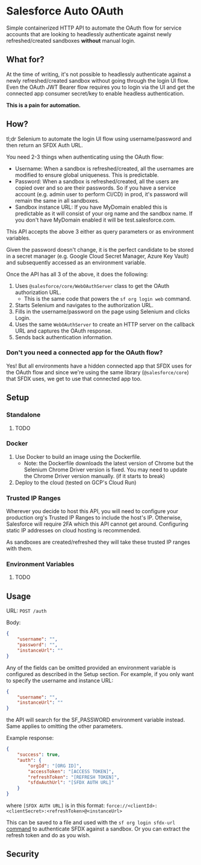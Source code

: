 # Salesforce Auto OAuth

Simple containerized HTTP API to automate the OAuth flow for service accounts that are looking to headlessly authenticate against newly refreshed/created sandboxes **without** manual login.

## What for?

At the time of writing, it's not possible to headlessly authenticate against a newly refreshed/created sandbox without going through the login UI flow. Even the OAuth JWT Bearer flow requires you to login via the UI and get the connected app consumer secret/key to enable headless authentication.

**This is a pain for automation.**

## How?

tl;dr Selenium to automate the login UI flow using username/password and then return an SFDX Auth URL.

You need 2-3 things when authenticating using the OAuth flow:

* Username: When a sandbox is refreshed/created, all the usernames are modified to ensure global uniqueness. This is predictable.
* Password: When a sandbox is refreshed/created, all the users are copied over and so are their passwords. So if you have a service account (e.g. admin user to perform CI/CD) in prod, it's password will remain the same in all sandboxes.
* Sandbox instance URL: If you have MyDomain enabled this is predictable as it will consist of your org name and the sandbox name. If you don't have MyDomain enabled it will be test.salesforce.com.

This API accepts the above 3 either as query parameters or as environment variables.

Given the password doesn't change, it is the perfect candidate to be stored in a secret manager (e.g. Google Cloud Secret Manager, Azure Key Vault) and subsequently accessed as an environment variable.

Once the API has all 3 of the above, it does the following:

1. Uses `@salesforce/core/WebOAuthServer` class to get the OAuth authorization URL.
    * This is the same code that powers the `sf org login web` command.
2. Starts Selenium and navigates to the authorization URL.
3. Fills in the username/password on the page using Selenium and clicks Login.
4. Uses the same `WebOAuthServer` to create an HTTP server on the callback URL and captures the OAuth response.
5. Sends back authentication information.

### Don't you need a connected app for the OAuth flow?

Yes! But all environments have a hidden connected app that SFDX uses for the OAuth flow and since we're using the same library (`@salesforce/core`) that SFDX uses, we get to use that connected app too.

## Setup

### Standalone

1. TODO


### Docker

1. Use Docker to build an image using the Dockerfile.
    * Note: the Dockerfile downloads the latest version of Chrome but the Selenium Chrome Driver version is fixed. You may need to update the Chrome Driver version manually. (if it starts to break)
2. Deploy to the cloud (tested on GCP's Cloud Run)

### Trusted IP Ranges

Wherever you decide to host this API, you will need to configure your production org's Trusted IP Ranges to include the host's IP. Otherwise, Salesforce will require 2FA which this API cannot get around. Configuring static IP addresses on cloud hosting is recommended.

As sandboxes are created/refreshed they will take these trusted IP ranges with them.

### Environment Variables

1. TODO


## Usage

URL: `POST /auth`

Body:
```json
{
    "username": "",
    "password": "",
    "instanceUrl": ""
}
```

Any of the fields can be omitted provided an environment variable is configured as described in the Setup section. For example, if you only want to specify the username and instance URL:

```json
{
    "username": "",
    "instanceUrl": ""
}
```

the API will search for the SF_PASSWORD environment variable instead. Same applies to omitting the other parameters.

Example response:
```json
{
    "success": true,
    "auth": {
        "orgId": "[ORG ID]",
        "accessToken": "[ACCESS TOKEN]",
        "refreshToken": "[REFRESH TOKEN]",
        "sfdxAuthUrl": "[SFDX AUTH URL]"
    }
}
```

where `[SFDX AUTH URL]` is in this format: `force://<clientId>:<clientSecret>:<refreshToken>@<instanceUrl>`

This can be saved to a file and used with the `sf org login sfdx-url` [command](https://developer.salesforce.com/docs/atlas.en-us.sfdx_cli_reference.meta/sfdx_cli_reference/cli_reference_org_commands_unified.htm#cli_reference_org_login_sfdx-url_unified) to authenticate SFDX against a sandbox. Or you can extract the refresh token and do as you wish.

## Security